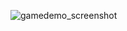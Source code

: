 ![gamedemo_screenshot](https://github.com/user-attachments/assets/3bd71179-ec21-431d-b01d-810831511639)
